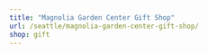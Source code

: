 ```yaml
---
title: "Magnolia Garden Center Gift Shop"
url: /seattle/magnolia-garden-center-gift-shop/
shop: gift
---
```

